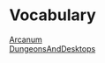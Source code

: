 ﻿---
layout: default
---

# Vocabulary

[Arcanum](./Arcanum/)  
[DungeonsAndDesktops](./DungeonsAndDesktops/)  
